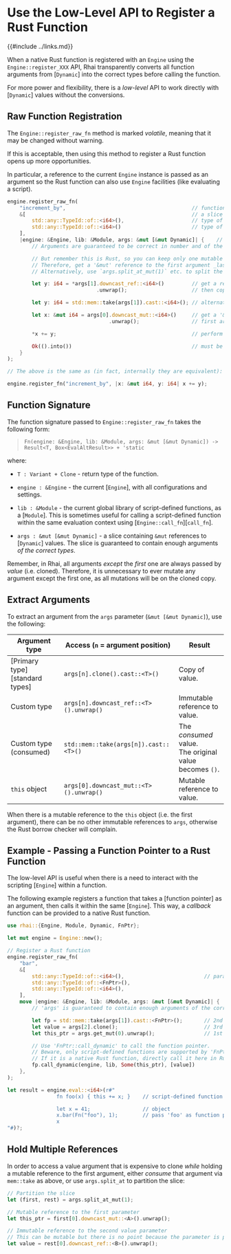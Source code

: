 Use the Low-Level API to Register a Rust Function
================================================

{{#include ../links.md}}

When a native Rust function is registered with an `Engine` using the `Engine::register_XXX` API,
Rhai transparently converts all function arguments from [`Dynamic`] into the correct types before
calling the function.

For more power and flexibility, there is a _low-level_ API to work directly with [`Dynamic`] values
without the conversions.


Raw Function Registration
-------------------------

The `Engine::register_raw_fn` method is marked _volatile_, meaning that it may be changed without warning.

If this is acceptable, then using this method to register a Rust function opens up more opportunities.

In particular, a reference to the current `Engine` instance is passed as an argument so the Rust function
can also use `Engine` facilities (like evaluating a script).

```rust
engine.register_raw_fn(
    "increment_by",                                         // function name
    &[                                                      // a slice containing parameter types
        std::any::TypeId::of::<i64>(),                      // type of first parameter
        std::any::TypeId::of::<i64>()                       // type of second parameter
    ],
    |engine: &Engine, lib: &Module, args: &mut [&mut Dynamic]| {    // fixed function signature
        // Arguments are guaranteed to be correct in number and of the correct types.

        // But remember this is Rust, so you can keep only one mutable reference at any one time!
        // Therefore, get a '&mut' reference to the first argument _last_.
        // Alternatively, use `args.split_at_mut(1)` etc. to split the slice first.

        let y: i64 = *args[1].downcast_ref::<i64>()         // get a reference to the second argument
                             .unwrap();                     // then copying it because it is a primary type

        let y: i64 = std::mem::take(args[1]).cast::<i64>(); // alternatively, directly 'consume' it

        let x: &mut i64 = args[0].downcast_mut::<i64>()     // get a '&mut' reference to the
                                 .unwrap();                 // first argument

        *x += y;                                            // perform the action

        Ok(().into())                                       // must be 'Result<Dynamic, Box<EvalAltResult>>'
    }
);

// The above is the same as (in fact, internally they are equivalent):

engine.register_fn("increment_by", |x: &mut i64, y: i64| x += y);
```


Function Signature
------------------

The function signature passed to `Engine::register_raw_fn` takes the following form:

> `Fn(engine: &Engine, lib: &Module, args: &mut [&mut Dynamic]) -> Result<T, Box<EvalAltResult>> + 'static`

where:

* `T : Variant + Clone` - return type of the function.

* `engine : &Engine` - the current [`Engine`], with all configurations and settings.

* `lib : &Module` - the current global library of script-defined functions, as a [`Module`].
  This is sometimes useful for calling a script-defined function within the same evaluation context using [`Engine::call_fn`][`call_fn`].

* `args : &mut [&mut Dynamic]` - a slice containing `&mut` references to [`Dynamic`] values.
  The slice is guaranteed to contain enough arguments _of the correct types_.

Remember, in Rhai, all arguments _except_ the _first_ one are always passed by _value_ (i.e. cloned).
Therefore, it is unnecessary to ever mutate any argument except the first one, as all mutations
will be on the cloned copy.


Extract Arguments
-----------------

To extract an argument from the `args` parameter (`&mut [&mut Dynamic]`), use the following:

| Argument type                  | Access (`n` = argument position)       | Result                                                     |
| ------------------------------ | -------------------------------------- | ---------------------------------------------------------- |
| [Primary type][standard types] | `args[n].clone().cast::<T>()`          | Copy of value.                                             |
| Custom type                    | `args[n].downcast_ref::<T>().unwrap()` | Immutable reference to value.                              |
| Custom type (consumed)         | `std::mem::take(args[n]).cast::<T>()`  | The _consumed_ value.<br/>The original value becomes `()`. |
| `this` object                  | `args[0].downcast_mut::<T>().unwrap()` | Mutable reference to value.                                |

When there is a mutable reference to the `this` object (i.e. the first argument),
there can be no other immutable references to `args`, otherwise the Rust borrow checker will complain.


Example - Passing a Function Pointer to a Rust Function
------------------------------------------------------

The low-level API is useful when there is a need to interact with the scripting [`Engine`] within a function.

The following example registers a function that takes a [function pointer] as an argument,
then calls it within the same [`Engine`].  This way, a _callback_ function can be provided
to a native Rust function.

```rust
use rhai::{Engine, Module, Dynamic, FnPtr};

let mut engine = Engine::new();

// Register a Rust function
engine.register_raw_fn(
    "bar",
    &[
        std::any::TypeId::of::<i64>(),                          // parameter types
        std::any::TypeId::of::<FnPtr>(),
        std::any::TypeId::of::<i64>(),
    ],
    move |engine: &Engine, lib: &Module, args: &mut [&mut Dynamic]| {
        // 'args' is guaranteed to contain enough arguments of the correct types

        let fp = std::mem::take(args[1]).cast::<FnPtr>();       // 2nd argument - function pointer
        let value = args[2].clone();                            // 3rd argument - function argument
        let this_ptr = args.get_mut(0).unwrap();                // 1st argument - this pointer

        // Use 'FnPtr::call_dynamic' to call the function pointer.
        // Beware, only script-defined functions are supported by 'FnPtr::call_dynamic'.
        // If it is a native Rust function, directly call it here in Rust instead!
        fp.call_dynamic(engine, lib, Some(this_ptr), [value])
    },
);

let result = engine.eval::<i64>(r#"
                fn foo(x) { this += x; }    // script-defined function 'foo'

                let x = 41;                 // object
                x.bar(Fn("foo"), 1);        // pass 'foo' as function pointer
                x
"#)?;
```


Hold Multiple References
------------------------

In order to access a value argument that is expensive to clone _while_ holding a mutable reference
to the first argument, either _consume_ that argument via `mem::take` as above, or use `args.split_at`
to partition the slice:

```rust
// Partition the slice
let (first, rest) = args.split_at_mut(1);

// Mutable reference to the first parameter
let this_ptr = first[0].downcast_mut::<A>().unwrap();

// Immutable reference to the second value parameter
// This can be mutable but there is no point because the parameter is passed by value
let value = rest[0].downcast_ref::<B>().unwrap();
```
